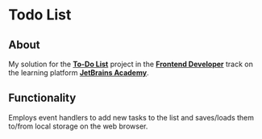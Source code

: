 # Todo List
## About
My solution for the [**To-Do List**][project] project in the [**Frontend Developer**][track] track on the learning platform [**JetBrains Academy**][platform].

[platform]: https://hyperskill.org/
[project]: https://hyperskill.org/projects/183
[track]: https://hyperskill.org/tracks/5

## Functionality
Employs event handlers to add new tasks to the list and saves/loads them to/from local storage on the web browser.
